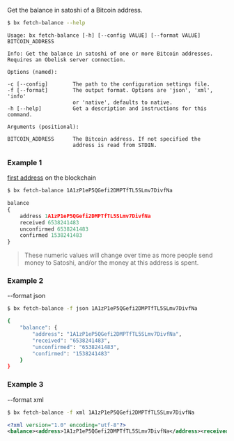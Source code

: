 Get the balance in satoshi of a Bitcoin address.
```sh
$ bx fetch-balance --help
```
```
Usage: bx fetch-balance [-h] [--config VALUE] [--format VALUE]           
BITCOIN_ADDRESS                                                          

Info: Get the balance in satoshi of one or more Bitcoin addresses.       
Requires an Obelisk server connection.                                   

Options (named):

-c [--config]        The path to the configuration settings file.        
-f [--format]        The output format. Options are 'json', 'xml', 'info'
                     or 'native', defaults to native.                    
-h [--help]          Get a description and instructions for this command.

Arguments (positional):

BITCOIN_ADDRESS      The Bitcoin address. If not specified the           
                     address is read from STDIN.
```
### Example 1
[first address](https://blockchain.info/address/1A1zP1eP5QGefi2DMPTfTL5SLmv7DivfNa) on the blockchain
```sh
$ bx fetch-balance 1A1zP1eP5QGefi2DMPTfTL5SLmv7DivfNa
```
```js
balance
{
    address 1A1zP1eP5QGefi2DMPTfTL5SLmv7DivfNa
    received 6538241483
    unconfirmed 6538241483
    confirmed 1538241483
}
```

> These numeric values will change over time as more people send money to Satoshi, and/or the money at this address is spent.

### Example 2
--format json
```sh
$ bx fetch-balance -f json 1A1zP1eP5QGefi2DMPTfTL5SLmv7DivfNa
```
```sh
{
    "balance": {
        "address": "1A1zP1eP5QGefi2DMPTfTL5SLmv7DivfNa",
        "received": "6538241483",
        "unconfirmed": "6538241483",
        "confirmed": "1538241483"
    }
}
```
### Example 3
--format xml
```sh
$ bx fetch-balance -f xml 1A1zP1eP5QGefi2DMPTfTL5SLmv7DivfNa
```
```xml
<?xml version="1.0" encoding="utf-8"?>
<balance><address>1A1zP1eP5QGefi2DMPTfTL5SLmv7DivfNa</address><received>6538241483</received><unconfirmed>6538241483</unconfirmed><confirmed>1538241483</confirmed></balance>
```